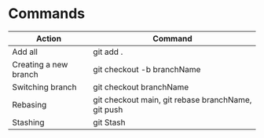 # Commands

| Action                | Command                                            |
| --------------------- | -------------------------------------------------- |
| Add all               | git add .                                          |
| Creating a new branch | git checkout -b branchName                         |
| Switching branch      | git checkout branchName                            |
| Rebasing              | git checkout main, git rebase branchName, git push |
|Stashing|git Stash|
